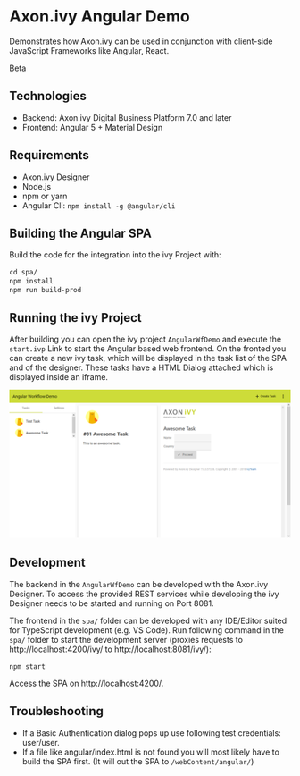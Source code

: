 # Axon.ivy Angular Demo

Demonstrates how Axon.ivy can be used in conjunction with client-side JavaScript Frameworks like Angular, React.

Beta

## Technologies
* Backend: Axon.ivy Digital Business Platform 7.0 and later
* Frontend: Angular 5 + Material Design

## Requirements
* Axon.ivy Designer
* Node.js 
* npm or yarn
* Angular Cli: `npm install -g @angular/cli`

## Building the Angular SPA
Build the code for the integration into the ivy Project with:

    cd spa/
    npm install
    npm run build-prod

## Running the ivy Project
After building you can open the ivy project `AngularWfDemo` and execute the `start.ivp` Link to start the Angular based web frontend. On the fronted you can create a new ivy task, which will be displayed in the task list of the SPA and of the designer. These tasks have a HTML Dialog attached which is displayed inside an iframe.

![Angular project integrated to ivy](screenshot-angular-wf-demo.png)

## Development
The backend in the `AngularWfDemo` can be developed with the Axon.ivy Designer. To access the provided REST services while developing the ivy Designer needs to be started and running on Port 8081.

The frontend in the `spa/` folder can be developed with any IDE/Editor suited for TypeScript development (e.g. VS Code). Run following command in the `spa/` folder to start the development server (proxies requests to http://localhost:4200/ivy/ to http://localhost:8081/ivy/):

    npm start

Access the SPA on http://localhost:4200/.

## Troubleshooting
* If a Basic Authentication dialog pops up use following test credentials: user/user.
* If a file like angular/index.html is not found you will most likely have to build the SPA first. (It will out the SPA to `/webContent/angular/`)
